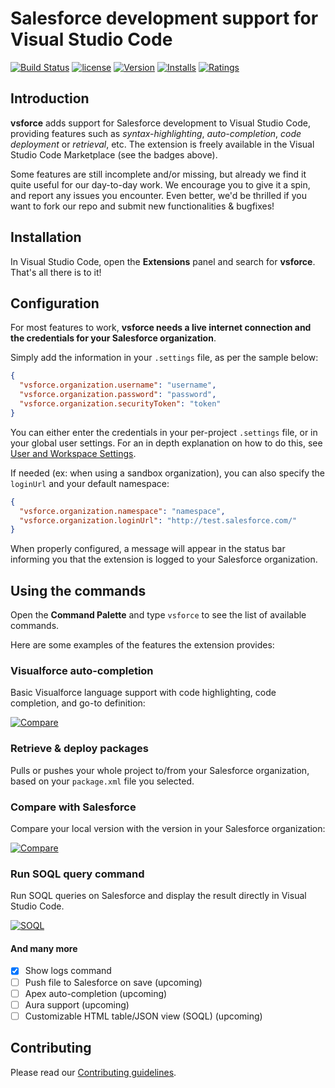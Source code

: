# Salesforce development support for Visual Studio Code

[![Build Status](https://travis-ci.org/coveo/vsforce.svg?branch=master)](https://travis-ci.org/coveo/vsforce)
[![license](https://img.shields.io/github/license/coveo/vsforce.svg)](https://github.com/coveo/vsforce/blob/master/LICENSE)
[![Version](http://vsmarketplacebadge.apphb.com/version/coveo.vsforce.svg)](https://marketplace.visualstudio.com/items?itemName=coveo.vsforce)
[![Installs](http://vsmarketplacebadge.apphb.com/installs/coveo.vsforce.svg)](https://marketplace.visualstudio.com/items?itemName=coveo.vsforce)
[![Ratings](https://vsmarketplacebadge.apphb.com/rating/coveo.vsforce.svg)](https://vsmarketplacebadge.apphb.com/rating/coveo.vsforce.svg)

## Introduction

**vsforce** adds support for Salesforce development to Visual Studio Code, providing features such as _syntax-highlighting_, _auto-completion_, _code deployment_ or _retrieval_, etc. The extension is freely available in the Visual Studio Code Marketplace (see the badges above).

Some features are still incomplete and/or missing, but already we find it quite useful for our day-to-day work. We encourage you to give it a spin, and report any issues you encounter. Even better, we'd be thrilled if you want to fork our repo and submit new functionalities & bugfixes!

## Installation

In Visual Studio Code, open the **Extensions** panel and search for **vsforce**. That's all there is to it!

## Configuration

For most features to work, **vsforce needs a live internet connection and the credentials for your Salesforce organization**.

Simply add the information in your `.settings` file, as per the sample below:

```json
{
  "vsforce.organization.username": "username",
  "vsforce.organization.password": "password",
  "vsforce.organization.securityToken": "token"
}
```

You can either enter the credentials in your per-project `.settings` file, or in your global user settings. For an in depth explanation on how to do this, see [User and Workspace Settings](https://code.visualstudio.com/Docs/customization/userandworkspace).

If needed (ex: when using a sandbox organization), you can also specify the `loginUrl` and your default namespace:

```json
{
  "vsforce.organization.namespace": "namespace",
  "vsforce.organization.loginUrl": "http://test.salesforce.com/"
}
```

When properly configured, a message will appear in the status bar informing you that the extension is logged to your Salesforce organization.

## Using the commands

Open the **Command Palette** and type `vsforce` to see the list of available commands.

Here are some examples of the features the extension provides:

### Visualforce auto-completion

Basic Visualforce language support with code highlighting, code completion, and go-to definition:

[![Compare](https://raw.githubusercontent.com/coveo/vsforce/master/doc/auto-completion.gif)](https://raw.githubusercontent.com/coveo/vsforce/master/doc/auto-completion.gif)

### Retrieve & deploy packages

Pulls or pushes your whole project to/from your Salesforce organization, based on your `package.xml` file you selected.

### Compare with Salesforce

Compare your local version with the version in your Salesforce organization:

[![Compare](https://raw.githubusercontent.com/coveo/vsforce/master/doc/compare.gif)](https://raw.githubusercontent.com/coveo/vsforce/master/doc/compare.gif)


### Run SOQL query command

Run SOQL queries on Salesforce and display the result directly in Visual Studio Code.

[![SOQL](https://raw.githubusercontent.com/coveo/vsforce/master/doc/soql-query.gif)](https://raw.githubusercontent.com/coveo/vsforce/master/doc/soql-query.gif)

#### And many more

- [x] Show logs command
- [ ] Push file to Salesforce on save (upcoming)
- [ ] Apex auto-completion (upcoming)
- [ ] Aura support (upcoming)
- [ ] Customizable HTML table/JSON view (SOQL) (upcoming)

## Contributing

Please read our [Contributing guidelines](CONTRIBUTING.md).
